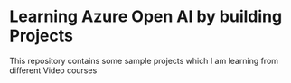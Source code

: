 # Learning Azure Open AI by building Projects

This repository contains some sample projects which I am learning from different Video courses

